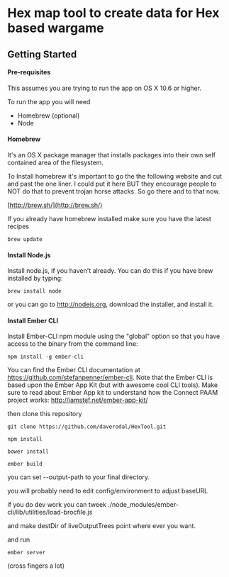 # Hex map tool to create data for Hex based wargame

## Getting Started

#### Pre-requisites
This assumes you are trying to run the app on OS X 10.6 or higher.

To run the app you will need

* Homebrew (optional)
* Node

#### Homebrew

It's an OS X package manager that installs packages into their own self contained area of the filesystem.

To Install homebrew it's important to go the the following website and cut and past the one liner.
I could put it here BUT they encourage people to NOT do that to prevent trojan horse attacks.
So go there and to that now.

[http://brew.sh/](http://brew.sh/)


If you already have homebrew installed make sure you have the latest recipes

```
brew update
```

#### Install Node.js
Install node.js, if you haven't already. You can do this if you have brew installed by typing:

```
brew install node
```

or you can go to http://nodejs.org, download the installer, and install it.

#### Install Ember CLI
Install Ember-CLI npm module using the "global" option so that you have access to the binary from the command line:

```
npm install -g ember-cli
```

You can find the Ember CLI documentation at https://github.com/stefanpenner/ember-cli. Note that the Ember CLI is based upon the Ember App Kit (but with awesome cool CLI tools). Make sure to read about Ember App kit to understand how the Connect PAAM project works: http://iamstef.net/ember-app-kit/

then clone this repository

```
git clone https://github.com/daverodal/HexTool.git
```


```
npm install
```

```
bower install
```

```
ember build
```

you can set --output-path to your final directory.

you  will probably need to edit config/environment to adjust baseURL

if you do dev work you can tweek
./node_modules/ember-cli/lib/utilities/load-brocfile.js

and make destDir of liveOutputTrees point where ever you want.

and run

```
ember server
```

(cross fingers a lot)
